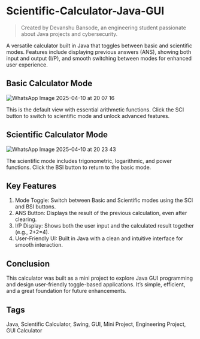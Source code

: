 # **Scientific-Calculator-Java-GUI**
>Created by Devanshu Bansode, an engineering student passionate about Java projects and cybersecurity.

A versatile calculator built in Java that toggles between basic and scientific modes. Features include displaying previous answers (ANS), showing both input and output (I/P), and smooth switching between modes for enhanced user experience.

## **Basic Calculator Mode**

![WhatsApp Image 2025-04-10 at 20 07 16](https://github.com/user-attachments/assets/eb30a291-3829-4b8e-b991-9bcf2024049f)

This is the default view with essential arithmetic functions.
Click the SCI button to switch to scientific mode and unlock advanced features.

## **Scientific Calculator Mode**

![WhatsApp Image 2025-04-10 at 20 23 43](https://github.com/user-attachments/assets/41dbef51-435d-428a-bc78-46c35693bcaf)

The scientific mode includes trigonometric, logarithmic, and power functions.
Click the BSI button to return to the basic mode.

## **Key Features**

1. Mode Toggle: Switch between Basic and Scientific modes using the SCI and BSI buttons.
2. ANS Button: Displays the result of the previous calculation, even after clearing.
3. I/P Display: Shows both the user input and the calculated result together (e.g., 2+2=4).
4. User-Friendly UI: Built in Java with a clean and intuitive interface for smooth interaction.

## **Conclusion**

This calculator was built as a mini project to explore Java GUI programming and design user-friendly toggle-based applications. It’s simple, efficient, and a great foundation for future enhancements.

## **Tags**

Java, Scientific Calculator, Swing, GUI, Mini Project, Engineering Project, GUI Calculator
